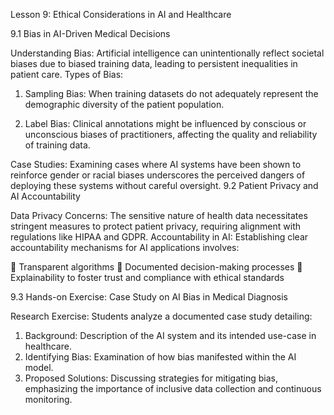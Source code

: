 Lesson 9: Ethical Considerations in AI and Healthcare 

9.1 Bias in AI-Driven Medical Decisions 

Understanding Bias: Artificial intelligence can unintentionally reflect societal biases due to 
biased training data, leading to persistent inequalities in patient care. 
Types of Bias: 

1. Sampling Bias: When training datasets do not adequately represent the demographic 
diversity of the patient population.

3. Label Bias: Clinical annotations might be influenced by conscious or unconscious biases 
of practitioners, affecting the quality and reliability of training data.

Case Studies: Examining cases where AI systems have been shown to reinforce gender or racial 
biases underscores the perceived dangers of deploying these systems without careful oversight. 
9.2 Patient Privacy and AI Accountability 

Data Privacy Concerns: The sensitive nature of health data necessitates stringent measures to 
protect patient privacy, requiring alignment with regulations like HIPAA and GDPR. 
Accountability in AI: Establishing clear accountability mechanisms for AI applications 
involves: 

 Transparent algorithms 
 Documented decision-making processes 
 Explainability to foster trust and compliance with ethical standards 

9.3 Hands-on Exercise: Case Study on AI Bias in Medical Diagnosis 

Research Exercise: Students analyze a documented case study detailing: 

1. Background: Description of the AI system and its intended use-case in healthcare. 
2. Identifying Bias: Examination of how bias manifested within the AI model. 
3. Proposed Solutions: Discussing strategies for mitigating bias, emphasizing the 
importance of inclusive data collection and continuous monitoring.
